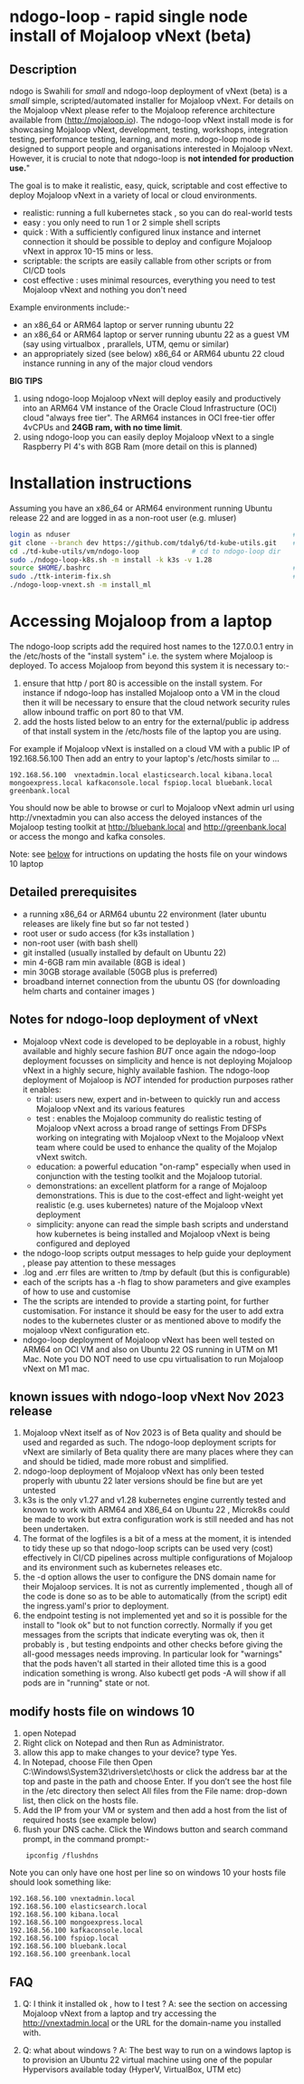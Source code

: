 # ndogo-loop - rapid single node install of Mojaloop vNext (beta)

## Description

ndogo is Swahili for *small* and ndogo-loop deployment of vNext (beta) is a *small* simple, scripted/automated installer for Mojaloop vNext. For details on the Mojaloop vNext please refer to the Mojaloop reference architecture available from (http://mojaloop.io). The ndogo-loop vNext install mode is for  showcasing Mojaloop vNext, development, testing, workshops, integration testing, performance testing, learning, and more. ndogo-loop mode is designed to support people and organisations interested in Mojaloop vNext. However, it is crucial to note that ndogo-loop is **not intended for production use.**"

The goal is to make it realistic, easy, quick, scriptable and cost effective to deploy Mojaloop vNext in a variety of local or cloud environments.
- realistic: running a full kubernetes stack , so you can do real-world tests
- easy : you only need to run 1 or 2 simple shell scripts
- quick : With a sufficiently configured linux instance and internet connection it should be possible to deploy and configure Mojaloop vNext in approx 10-15 mins or less.
- scriptable: the scripts are easily callable from other scripts or from CI/CD tools
- cost effective : uses minimal resources, everything you need to test Mojaloop vNext and nothing you don't need

Example environments include:-
- an x86_64 or ARM64 laptop or server running ubuntu 22
- an x86_64 or ARM64 laptop or server running ubuntu 22 as a guest VM (say using virtualbox , prarallels, UTM, qemu or similar)
- an appropriately sized (see below) x86_64 or ARM64 ubuntu 22 cloud instance running in any of the major cloud vendors

**BIG TIPS** 
1. using ndogo-loop Mojaloop vNext will deploy easily and productively into an ARM64 VM instance of the Oracle Cloud Infrastructure (OCI) cloud "always free tier". The ARM64 instances in OCI free-tier offer 4vCPUs and **24GB ram, with no time limit**.
2. using ndogo-loop you can easily deploy Mojaloop vNext to a single Raspberry PI 4's with 8GB Ram (more detail on this is planned) 

# Installation instructions
Assuming you have an x86_64 or ARM64 environment running Ubuntu release 22 and are logged in as a non-root user (e.g. mluser)
```bash
login as nduser                                                       # login as  a non-root user e.g. nduser
git clone --branch dev https://github.com/tdaly6/td-kube-utils.git    # clone td-kube-utils repo 
cd ./td-kube-utils/vm/ndogo-loop             # cd to ndogo-loop dir
sudo ./ndogo-loop-k8s.sh -m install -k k3s -v 1.28                     # install and configure k3s v1.28
source $HOME/.bashrc                                                  # or logout/log in again to set env
sudo ./ttk-interim-fix.sh                                             # ** do this on ARM64 ONLY [Note TTK on ARM is TBD] **
./ndogo-loop-vnext.sh -m install_ml                                    # configure and deploy vNext
```

# Accessing Mojaloop from a laptop
The ndogo-loop scripts add the required host names to the 127.0.0.1 entry in the /etc/hosts of the "install system" i.e. the system where Mojaloop is deployed.  To access Mojaloop from beyond this system it is necessary to:-
1. ensure that http / port 80 is accessible on the install system.  For instance if ndogo-loop has installed Mojaloop onto a VM in the cloud then it will be necessary to ensure that the cloud network security rules allow inbound traffic on port 80 to that VM.
2. add the hosts listed below to an entry for the external/public ip address of that install system in the /etc/hosts file of the laptop you are using.

 For example if Mojaloop vNext is installed on a cloud VM with a public IP of 192.168.56.100  Then add an entry to your laptop's /etc/hosts similar to ...
```
192.168.56.100  vnextadmin.local elasticsearch.local kibana.local mongoexpress.local kafkaconsole.local fspiop.local bluebank.local greenbank.local
```
You should now be able to browse or curl to Mojaloop vNext admin url using  http://vnextadmin you can also access the deloyed instances of the Mojaloop testing toolkit at http://bluebank.local and http://greenbank.local or access the mongo and kafka consoles.

Note: see [below](#modify-hosts-file-on-windows-10) for intructions on updating the hosts file on your windows 10 laptop

## Detailed prerequisites
- a running x86_64 or ARM64 ubuntu 22 environment (later ubuntu releases are likely fine but so far not tested )
- root user or sudo access (for k3s installation )
- non-root user (with bash shell)
- git installed (usually installed by default on Ubuntu 22)
- min 4-6GB ram min available  (8GB is ideal )
- min 30GB storage available (50GB plus is preferred)
- broadband internet connection from the ubuntu OS (for downloading helm charts and container images )

## Notes for ndogo-loop deployment of vNext
- Mojaloop vNext code is developed to be deployable in a robust, highly available and highly secure fashion *BUT* once again the ndogo-loop deployment focusses on simplicity and hence is not deploying Mojaloop vNext in a highly secure, highly available fashion.  The ndogo-loop deployment of Mojaloop is *NOT* intended for production purposes rather it enables:
  - trial: users new, expert and in-between to quickly run and access Mojaloop vNext and its various features
  - test : enables the Mojaloop community do realistic testing of Mojaloop vNext across a broad range of settings
           From DFSPs working on integrating with Mojaloop vNext to the Mojaloop vNext team where could be used to enhance the quality of the Mojalop vNext switch.
  - education: a powerful education "on-ramp" especially when used in conjunction with the testing toolkit and the Mojaloop tutorial.
  - demonstrations: an excellent platform for a range of Mojaloop demonstrations. This is due to the cost-effect and light-weight yet realistic (e.g. uses kubernetes) nature of the Mojaloop vNext deployment
  - simplicity: anyone can read the simple bash scripts and understand how kubernetes is being installed and Mojaloop vNext is being configured and deployed
- the ndogo-loop scripts output messages to help guide your deployment , please pay attention to these messages
- .log and .err files are written to /tmp by default (but this is configurable)
- each of the scripts has a -h flag to show parameters and give examples of how to use and customise
- The the scripts are intended to provide a starting point, for further customisation. For instance it should be easy for the user to add extra nodes to the kubernetes cluster or as mentioned above to modify the mojaloop vNext configuration etc.
- ndogo-loop deployment of Mojaloop vNext has been well tested on  ARM64 on OCI VM and also on Ubuntu 22 OS running in UTM on M1 Mac. Note you DO NOT need to use cpu virtualisation to run Mojaloop vNext on M1 mac.

## known issues with ndogo-loop vNext Nov 2023 release
1. Mojaloop vNext itself as of Nov 2023 is of Beta quality and should be used and regarded as such. The ndogo-loop deployment scripts for vNext are similarly of Beta quality there are many places where they can and should be tidied, made more robust and simplified.
2. ndogo-loop deployment of Mojaloop vNext has only been tested properly with ubuntu 22 later versions should be fine but are yet untested
3. k3s is the only v1.27 and v1.28 kubernetes engine currently tested and known to work with ARM64 and X86_64 on Ubuntu 22 , Microk8s could be made to work but extra configuration work is still needed and has not been undertaken.
4. The format of the logfiles is a bit of a mess at the moment, it is intended to tidy these up so that ndogo-loop scripts can be used very (cost) effectively in CI/CD pipelines across multiple configurations of Mojaloop and its environment such as kubernetes releases etc.
5. the  -d option allows the user to configure the DNS domain name for their Mojaloop services. It is not as currently implemented , though all of the code is done so as to be able to automatically (from the script) edit the ingress.yaml's  prior to deployment.
6. the endpoint testing is not implemented yet and so it is possible for the install to "look ok" but to not function correctly. Normally if you get messages from the scripts that indicate everyting was ok, then it probably is , but testing endpoints and other checks before giving the all-good messages needs improving. In particular look for "warnings" that the pods haven't all started in their alloted time this is a good indication something is wrong.  Also kubectl get pods -A will show if all pods are in "running" state or not.

## modify hosts file on windows 10
1. open Notepad
2. Right click on Notepad and then Run as Administrator.
3. allow this app to make changes to your device? type Yes.
4. In Notepad, choose File then Open C:\Windows\System32\drivers\etc\hosts or click the address bar at the top and paste in the path and choose Enter.  If you don’t see the host file in the /etc directory then select All files from the File name: drop-down list, then click on the hosts file.
5. Add the IP from your VM or system and then add a host from the list of required hosts (see example below)
6. flush your DNS cache. Click the Windows button and search command prompt, in the command prompt:-
```
    ipconfig /flushdns
```

Note you can only have one host per line so on windows 10 your hosts file should look something like:
```
192.168.56.100 vnextadmin.local
192.168.56.100 elasticsearch.local
192.168.56.100 kibana.local
192.168.56.100 mongoexpress.local
192.168.56.100 kafkaconsole.local
192.168.56.100 fspiop.local
192.168.56.100 bluebank.local
192.168.56.100 greenbank.local
```

## FAQ
1. Q: I think it installed ok , how to I test ?
A: see the section on accessing Mojaloop vNext from a laptop and try accessing the http://vnextadmin.local or the URL for the domain-name you installed with.

2. Q: what about windows ?
A: The best way to run on a windows laptop is to provision an Ubuntu 22 virtual machine using one of the popular Hypervisors available today (HyperV, VirtualBox, UTM etc)
